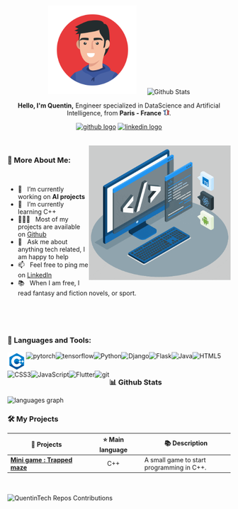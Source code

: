 <!-- Set up my Github profile -->

<p align="center">
  <img src="img/face-icon.jpg" alt="Nicolas Brondin-Bernard" height="200" style="margin-right: 20px"/>
  <img src="https://github-readme-stats.vercel.app/api?username=QuentinTech&show_icons=true&theme=buefy" alt="Github Stats" />
</p>

<p align="center">
  <strong>Hello, I'm Quentin,</strong> Engineer specialized in DataScience and Artificial Intelligence, from <b>Paris - France</b> <img src="img/france.png" width="14"/>.
</p>

<div align="center">
  <a href="https://github.com/QuentinTech"><img src="https://img.shields.io/badge/GitHub-%2312100E.svg?&style=for-the-badge&logo=Github&logoColor=white" height="35" alt="github logo" /></a>
  <a href="https://www.linkedin.com/in/quentin-barth%C3%A9l%C3%A9my-585534197/"><img src="https://img.shields.io/static/v1?message=LinkedIn&logo=linkedin&label=&color=0077B5&logoColor=white&labelColor=&style=for-the-badge" height="35" alt="linkedin logo"  /></a>
</div>

<br>
<br>


<img align="right" alt="GIF" src="gif/techstack.gif" width="320px" />
  
### 🧐 More About Me:

<br>

- 🔭 &nbsp; I’m currently working on **AI projects**
- 🌱 &nbsp; I’m currently learning C++
- 👨🏻‍💻 &nbsp; Most of my projects are available on [Github](https://github.com/QuentinTech?tab=repositories)
- 💬 &nbsp; Ask me about anything tech related, I am happy to help
- 📫 &nbsp; Feel free to ping me on [LinkedIn](https://www.linkedin.com/in/quentin-barth%C3%A9l%C3%A9my-585534197/)
- 📚 &nbsp; When I am free, I read fantasy and fiction novels, or sport.

<br>
<br>
<br>

### 🔨 Languages and Tools:

<a href="" target="_blank"> <img align="left" src="img/cpp.png" alt="pytorch" height="42px"/> </a>
<a href="https://pytorch.org/" target="_blank"> <img align="left" src="https://raw.githubusercontent.com/rahul-jha98/github_readme_icons/main/language_and_tools/square/pytorch/pytorch.svg" alt="pytorch" height="42px"/> </a> 
<a href="https://www.tensorflow.org" target="_blank"> <img align="left" src="https://raw.githubusercontent.com/rahul-jha98/github_readme_icons/main/language_and_tools/square/tensorflow/tensorflow.svg" alt="tensorflow" height="42px"/> </a>
<a href="https://www.python.org" target="_blank"><img align="left" alt="Python" height ="42px" src="https://raw.githubusercontent.com/rahul-jha98/github_readme_icons/main/language_and_tools/square/python/python.svg"></a>
<a href="" target="_blank"><img align="left" alt="Django" height ="42px" src="https://cdn.jsdelivr.net/gh/devicons/devicon/icons/django/django-plain-wordmark.svg"></a>
<a href="" target="_blank"><img align="left" alt="Flask" height ="42px" src="https://cdn.jsdelivr.net/gh/devicons/devicon/icons/flask/flask-original-wordmark.svg"></a>
<a href="https://www.java.com" target="_blank"><img align="left" alt="Java" height ="42px" src="https://raw.githubusercontent.com/rahul-jha98/github_readme_icons/main/language_and_tools/square/java/java.svg"></a>
<a href="" target="_blank"> <img align="left" alt="HTML5" height ="42px"  src="https://cdn.jsdelivr.net/gh/devicons/devicon/icons/html5/html5-original.svg"> </a>
<a href="" target="_blank"> <img align="left" alt="CSS3" height ="42px"  src="https://cdn.jsdelivr.net/gh/devicons/devicon/icons/css3/css3-original.svg"> </a>
<a href="https://developer.mozilla.org/en-US/docs/Web/JavaScript" target="_blank"> <img align="left" alt="JavaScript" height ="42px"  src="https://cdn.jsdelivr.net/gh/devicons/devicon/icons/javascript/javascript-original.svg"> </a>
<a href="" target="_blank"> <img align="left" alt="Flutter" height ="42px"  src="https://cdn.jsdelivr.net/gh/devicons/devicon/icons/flutter/flutter-original.svg"> </a>
<a href="https://git-scm.com/" target="_blank"> <img src="https://raw.githubusercontent.com/rahul-jha98/github_readme_icons/main/language_and_tools/square/git-scm/git-scm.svg" align="left" alt="git" height='42px'/> </a>


<br>
<br>

### 📊 Github Stats

<img src="https://github-readme-stats.vercel.app/api/top-langs?username=QuentinTech&locale=en&hide_title=false&layout=compact&card_width=320&langs_count=5&theme=buefy&hide_border=false" height="100" alt="languages graph" style="margin-right: 20px" />

<br>

### 🛠️ My Projects

<table>
  <thead>
    <tr>
      <th width="35%">🎁 Projects</th>
      <th width="25%">⭐ Main language</th>
      <th width="40%">📚 Description</th>
    </tr>
  </thead>
  <tbody>
    <tr>
      <td><a href="https://github.com/QuentinTech/trapped-maze"><b>Mini game : Trapped maze</b></a></td>
      <td align="center">C++</td>
      <td>A small game to start programming in C++.</td>
    </tr>
  </tbody>
</table>

<br>
<br>

<img src="https://ghchart.rshah.org/QuentinTech" alt="QuentinTech Repos Contributions" width="75%"/>
